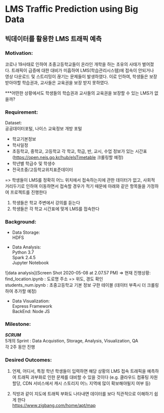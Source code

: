 # LMS Traffic Prediction using Big Data

## 빅데이터를 활용한 LMS 트래픽 예측

### Motivation:
코로나 19사태로 인하여 초중고등학교들이 온라인 개학을 하는 초유의 사태가 벌어졌다. 트래픽이 급증에 대한 대비가 미흡하여 LMS(학습관리시스템)에 접속이 안되거나 영상 다운로드 및 스트리밍이 끊기는 문제들이 발생하였다. 이로 인하여, 학생들은 보장 받아야할 학습권과, 교사들은 교육권을 보장 받지 못하였다.</br>

***어떤한 상황에서도 학생들의 학습권과 교사들의 교육권을 보장할 수 있는 LMS가 없을까?

### Requirement:
Dataset:</br>
공공데이터포털, 나이스 교육정보 개방 포털 </br>
* 학교기본정보 </br>
*  학사일정 </br>
*  초등학교, 중학교, 고등학교 각 학교, 학급, 반, 교시, 수업 정보가 있는 시간표(https://open.neis.go.kr/hub/elsTimetable 크롤링할 예정) </br>
*  학년별 학급수 및 학생수</br>
* 전국초중/고등학교위치표준데이터</br>

=> 학생들이 LMS를 정확히 어느 위치에서 접속하는지에 관한 데이터가 없고, 사회적 거리두기로 인하여 이동하면서 접속할 경우가 적기 때문에 아래와 같은 항목들을 가정하여 프로젝트를 진행한다 </br>
1.  학생들은 학교 주변에서 강의를 듣는다 </br>
2.  학생들은 각 학교 시간표에 맞게 LMS를 접속한다 </br>


### Background:
* Data Storage:</br>
HDFS </br>

* Data Analysis: </br>
Python 3.7 </br>
Spark 2.4.5</br>
Jupyter Notebook </br>

![data analysis](Screen Shot 2020-05-08 at 2.07.57 PM)
=> 현재 진행상황:
 find_location.ipynb : 도로명 주소 => 위도, 경도 확인 </br>
 students_num.ipynb : 초중고등학교 기본 정보 구한 테이블 (데이터 부족시 더 크롤링하여 추가할 예정)</br>
   

* Data Visualization:</br>
Express Framework </br>
BackEnd: Node JS </br>

### Milestone:
***SCRUM***<br>
5개의  Sprint : Data Acquistion, Storage, Analysis, Visualization, QA </br>
각 2주 동안 진행 </br>

### Desired Outcomes:
1. 언제, 어디서, 특정 학년 학생들이 입력하면 해당 상황의 LMS 접속 트래픽을 예측하여 트래픽 과부화로 인한 문제를 대비할 수 있을 것이다 (e.g. 클라우드 컴퓨팅 자원 할당, CDN 서비스에서 캐시 스토리지 어느 지역에 많이 확보해야될지 여부 등) </br>

2. 직방과 같이 지도에 트래픽 부화도 나타내면 데이터를 보다 직관적으로 이해하기 쉽게 한다 </br>
https://www.zigbang.com/home/apt/map 



